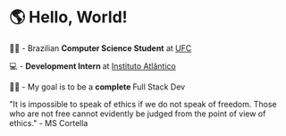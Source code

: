 # 🌎 Hello, World!

<a href="https://github.com/pefelippe" alt="logo"> </a>

🏴‍☠️ - Brazilian <strong>Computer Science Student</strong> at <a href="http://www.ufc.br/">UFC</a>

💻 - <strong> Development Intern </strong> at <a href="https://www.atlantico.com.br/">Instituto Atlântico</a>

👨‍💻 - My goal is to be a <strong> complete </strong> Full Stack Dev

"It is impossible to speak of ethics if we do not speak of freedom. Those who are not free cannot evidently be judged from the point of view of ethics." - MS Cortella
